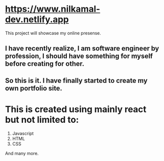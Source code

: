 # https://www.nilkamal-dev.netlify.app


This project will showcase my online presense.

## I have recently realize, I am software engineer by profession, I should have something for myself before creating for other. 

## So this is it. I have finally started to create my own portfolio site. 

# This is created using mainly react but not limited to:
 1. Javascript
 2. HTML
 3. CSS
 
 And many more. 
